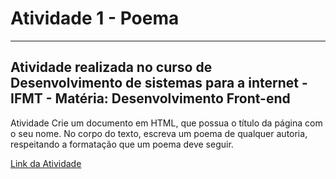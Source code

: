 # Atividade 1 - Poema

---

## Atividade realizada no curso de Desenvolvimento de sistemas para a internet - IFMT - Matéria: Desenvolvimento Front-end

Atividade
Crie um documento em HTML, que possua o título da página com o seu nome.
No corpo do texto, escreva um poema de qualquer autoria, respeitando a formatação que um poema deve seguir.

[Link da Atividade](https://luan-h.github.io/Atividade-1/)
